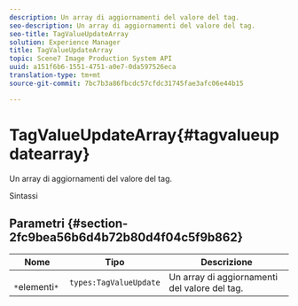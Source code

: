 ```yaml
---
description: Un array di aggiornamenti del valore del tag.
seo-description: Un array di aggiornamenti del valore del tag.
seo-title: TagValueUpdateArray
solution: Experience Manager
title: TagValueUpdateArray
topic: Scene7 Image Production System API
uuid: a151f6b6-1551-4751-a0e7-0da597526eca
translation-type: tm+mt
source-git-commit: 7bc7b3a86fbcdc57cfdc31745fae3afc06e44b15

---
```



# TagValueUpdateArray{#tagvalueupdatearray}

Un array di aggiornamenti del valore del tag.

Sintassi

## Parametri {#section-2fc9bea56b6d4b72b80d4f04c5f9b862}

| Nome | Tipo | Descrizione |
|---|---|---|
| ` *`elementi`*` | `types:TagValueUpdate` | Un array di aggiornamenti del valore del tag. |

